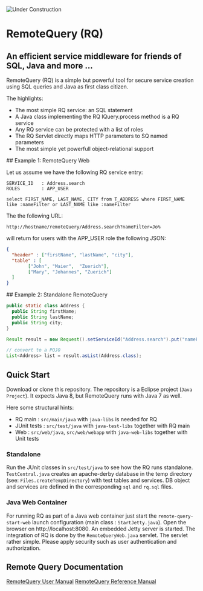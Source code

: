 
![Under Construction](https://docs.google.com/drawings/d/e/2PACX-1vQsPlanMiS2yX50Qxo3qR4Eb2di8tXoW3387qDHBcaJtvpu18WlyTY-k9Gfcvk8bCVCEhC9akweRta2/pub?w=378&amp;h=94)



# RemoteQuery (RQ)

## An efficient service middleware for friends of SQL, Java and more ...


RemoteQuery (RQ) is a simple but powerful tool for secure service creation using SQL queries and Java as first class citizen. 

The highlights:

+ The most simple RQ service: an SQL statement
+ A Java class implementing the RQ IQuery.process method is a RQ service
+ Any RQ service can be protected with a list of roles
+ The RQ Servlet directly maps HTTP parameters to SQ named parameters
+ The most simple yet powerfull object-relational support

## Example 1: RemoteQuery Web

Let us assume we have the following RQ service entry: 

```
SERVICE_ID   : Address.search
ROLES        : APP_USER

select FIRST_NAME, LAST_NAME, CITY from T_ADDRESS where FIRST_NAME like :nameFilter or LAST_NAME like :nameFilter
```

The the following URL:

```
http://hostname/remoteQuery/Address.search?nameFilter=Jo%
```
 
will return for users with the APP_USER role the following JSON:

```json
{
  "header" : ["firstName", "lastName", "city"],
  "table" : [
        ["John", "Maier",  "Zuerich"],
        ["Mary", "Johannes", "Zuerich"]
  ]
}
```


## Example 2: Standalone RemoteQuery


```java
public static class Address {
  public String firstName;
  public String lastName;
  public String city;
}

Result result = new Request().setServiceId("Address.search").put("nameFilter", "Jo%").addRole("APP_USER").run();

// convert to a POJO
List<Address> list = result.asList(Address.class);
```


## Quick Start

Download or clone this repository. The repository is a Eclipse project (`Java Project`). 
It expects Java 8, but RemoteQuery runs with Java 7 as well.

Here some structural hints:

* RQ main : `src/main/java` with `java-libs` is needed for RQ 
* JUnit tests : `src/test/java` with `java-test-libs` together with RQ main
* Web : `src/web/java`, `src/web/webapp` with `java-web-libs` together with Unit tests

### Standalone

Run the JUnit classes in `src/test/java` to see how the RQ runs standalone.
`TestCentral.java` creates an apache-derby database in the temp directory (see: `Files.createTempDirectory`) with test tables and services. DB object and services are defined in the corresponding `sql` and `rq.sql` files.

### Java Web Container

For running RQ as part of a Java web container just start the `remote-query-start-web` launch configuration (main class : `StartJetty.java`). Open the browser on http://localhost:8080. An embedded Jetty server is started. The integration of RQ is done by the `RemoteQueryWeb.java` servlet. The servlet rather simple. Please apply security such as user authentication and authorization.


## Remote Query Documentation

[RemoteQuery User Manual](docs/user_manual.md)
[RemoteQuery Reference Manual](docs/reference_manual.md)

